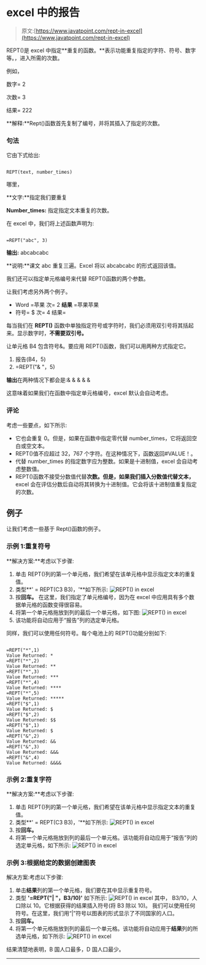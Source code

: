 # excel 中的报告

> 原文:[https://www.javatpoint.com/rept-in-excel](https://www.javatpoint.com/rept-in-excel)

REPT()是 excel 中指定**重复的函数。**表示功能重复指定的字符、符号、数字等。，进入所需的次数。

例如，

数字= 2

次数= 3

结果= 222

**解释:**Rept()函数首先复制了编号，并将其插入了指定的次数。

### 句法

它由下式给出:

```

REPT(text, number_times)

```

哪里，

**文字:**指定我们要重复

**Number_times:** 指定指定文本重复的次数。

在 excel 中，我们将上述函数声明为:

```

=REPT("abc", 3)

```

**输出:** abcabcabc

**说明:**课文 abc 重复三遍。Excel 将以 abcabcabc 的形式返回该值。

我们还可以指定单元格编号来代替 REPT()函数的两个参数。

让我们考虑另外两个例子。

*   Word =苹果
    次= 2
    **结果** =苹果苹果
*   符号= $
    次= 4
    结果= $$$$

每当我们在 **REPT()** 函数中单独指定符号或字符时，我们必须用双引号将其括起来。显示数字时，**不需要双引号。**

让单元格 B4 包含符号&。要应用 REPT()函数，我们可以用两种方式指定它。

1.  报告(B4，5)
2.  =REPT("& "，5)

**输出**在两种情况下都会是:& & & & &

这意味着如果我们在函数中指定单元格编号，excel 默认会自动考虑。

### 评论

考虑一些要点，如下所示:

*   它也会重复 0。但是，如果在函数中指定零代替 number_times，它将返回空白或空文本。
*   REPT()值不应超过 32，767 个字符。在这种情况下，函数返回#VALUE！。
*   代替 number_times 的指定数字应为整数。如果是十进制值，excel 会自动考虑整数值。
*   REPT()函数不接受分数值代替**次数。**但是，如果我们插入分数值代替**文本，** excel 会在评估分数后自动将其转换为十进制值。它会将该十进制值重复指定的次数。

## 例子

让我们考虑一些基于 Rept()函数的例子。

### 示例 1:重复符号

**解决方案:**考虑以下步骤:

1.  单击 REPT()列的第一个单元格，我们希望在该单元格中显示指定文本的重复值。
2.  类型**' = REPT(C3 B3)，'**如下所示:
    ![REPT() in excel](../Images/fb24d1933fcbf05766b3c08ac22f8d72.png)
3.  按**回车。**
    在这里，我们指定了单元格编号，因为在 excel 中应用具有多个数据单元格的函数变得很容易。
4.  将第一个单元格拖放到列的最后一个单元格，如下图:
    ![REPT() in excel](../Images/e9cf47ac127c5970f47ebfccd135829d.png)
5.  该功能将自动应用于“报告”列的选定单元格。

同样，我们可以使用任何符号。每个电池上的 REPT()功能分别如下:

```

=REPT("*",1)
Value Returned: *
=REPT("*",2)
Value Returned: **
=REPT("*",3)
Value Returned: ***
=REPT("*",4)
Value Returned: ****
=REPT("*",5)
Value Returned: *****
=REPT("$",1)
Value Returned: $
=REPT("$",2)
Value Returned: $$
=REPT("$",1)
Value Returned: $
=REPT("&",2)
Value Returned: &&
=REPT("&",3)
Value Returned: &&&
=REPT("&",4)
Value Returned: &&&&

```

### 示例 2:重复字符

**解决方案:**考虑以下步骤:

1.  单击 REPT()列的第一个单元格，我们希望在该单元格中显示指定文本的重复值。
2.  类型**' = REPT(C3 B3)，'**如下所示:
    ![REPT() in excel](../Images/ac1de8b82c7559c1c58a8b51253f1366.png)
3.  按**回车。**
4.  将第一个单元格拖放到列的最后一个单元格。该功能将自动应用于“报告”列的选定单元格，如下所示:
    ![REPT() in excel](../Images/b689d6051b0d9c790ccfee76d703da3b.png)

### 示例 3:根据给定的数据创建图表

解决方案:考虑以下步骤:

1.  单击**结果**列的第一个单元格，我们要在其中显示重复符号。
2.  类型 **'=REPT("| "，B3/10)'** 如下所示:
    ![REPT() in excel](../Images/45448f114ae3dd0e8a514bac92a1153d.png)
    其中，
    B3/10，人口除以 10。它根据获得的结果插入符号(将 B3 除以 10)。
    我们可以使用任何符号。在这里，我们用“|”符号以图表的形式显示了不同国家的人口。
3.  按**回车。**
4.  将第一个单元格拖放到列的最后一个单元格。该功能将自动应用于**结果**列的所选单元格，如下所示:
    ![REPT() in excel](../Images/b2dfe9a4ba27fa1270638684ba41a159.png)

结果清楚地表明，B 国人口最多，D 国人口最少。

* * *